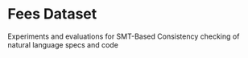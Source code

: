 # Fees Dataset

Experiments and evaluations for SMT-Based Consistency checking of natural language specs and code
